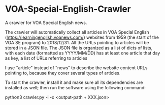 # VOA-Special-English-Crawler
A crawler for VOA Special English news.

The crawler will automatically collect all articles in VOA Special English (https://learningenglish.voanews.com/) websites from 1959 (the start of the VOA SE program) to 2018/12/31. All the URLs pointing to articles will be stored in a JSON file.
The JSON file is organized as a list of dicts of lists, with each date (formatted as YYYY/MM/DD) has at least one article that day as key, a list of URLs referring to articles 

I use "article" instead of "news" to describe the website content URLs pointing to, because they cover several types of articles. 

To start the crawler, install it and make sure all its dependencies are installed as well; then run the software using the following command:

python3 crawler.py -i -o <output-path + XXX.json>
